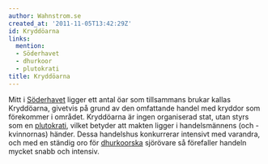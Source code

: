 ```yaml
---
author: Wahnstrom.se
created_at: '2011-11-05T13:42:29Z'
id: Kryddöarna
links:
  mention:
  - Söderhavet
  - dhurkoor
  - plutokrati
title: Kryddöarna
---
```


Mitt i [Söderhavet] ligger ett antal öar som tillsammans brukar kallas Kryddöarna, givetvis på grund
av den omfattande handel med kryddor som förekommer i området. Kryddöarna är ingen organiserad stat,
utan styrs som en [plutokrati], vilket betyder att makten ligger i handelsmännens (och -kvinnornas)
händer. Dessa handelshus konkurrerar intensivt med varandra, och med en ständig oro för
[dhurkoorska] sjörövare så förefaller handeln mycket snabb och intensiv.

  [Söderhavet]: Söderhavet
  [plutokrati]: plutokrati
  [dhurkoorska]: dhurkoor